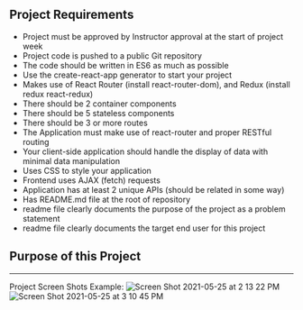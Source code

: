 ## Project Requirements

- Project must be approved by Instructor approval at the start of project week
- Project code is pushed to a public Git repository
- The code should be written in ES6 as much as possible
- Use the create-react-app generator to start your project 
- Makes use of React Router (install react-router-dom), and Redux (install redux react-redux)
- There should be 2 container components 
- There should be 5 stateless components
- There should be 3 or more routes
- The Application must make use of react-router and proper RESTful routing 
- Your client-side application should handle the display of data with minimal data manipulation
- Uses CSS to style your application
- Frontend uses AJAX (fetch) requests 
- Application has at least 2 unique APIs (should be related in some way)
- Has README.md file at the root of repository
- readme file clearly documents the purpose of the project as a problem statement
- readme file clearly documents the target end user for this project



## Purpose of this Project
--- 



Project Screen Shots
Example:
![Screen Shot 2021-05-25 at 2 13 22 PM](https://user-images.githubusercontent.com/80994897/119766572-430f4700-be83-11eb-8681-fc239172581e.png)
![Screen Shot 2021-05-25 at 3 10 45 PM](https://user-images.githubusercontent.com/80994897/119766583-4aceeb80-be83-11eb-9707-3c07af1dfe69.png)
